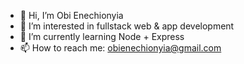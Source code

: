 - 👋 Hi, I’m Obi Enechionyia
- 🧠 I’m interested in fullstack web & app development
- 📕 I’m currently learning Node + Express
- 📫 How to reach me: obienechionyia@gmail.com

<!---
obienechionyia/obienechionyia is a ✨ special ✨ repository because its `README.md` (this file) appears on your GitHub profile.
You can click the Preview link to take a look at your changes.
--->
